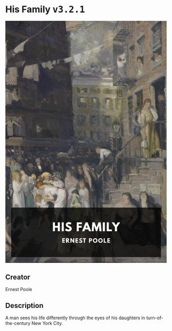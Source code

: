 
# His Family <kbd>v3.2.1</kbd>

<center>
  <img src="./cover-1024.jpg"/>
</center>

## Creator
Ernest Poole

## Description
A man sees his life differently through the eyes of his daughters in turn-of-the-century New York City.
